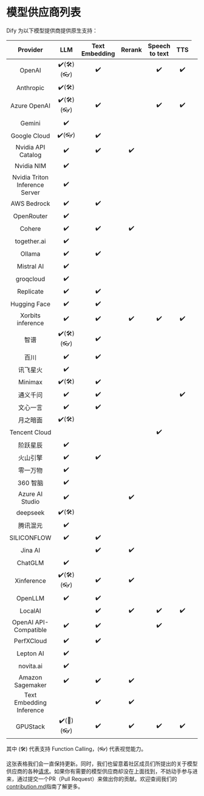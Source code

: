 # 模型供应商列表

Dify 为以下模型提供商提供原生支持：

<table data-full-width="false">
    <thead>
        <tr>
            <th align="center">Provider</th>
            <th align="center">LLM</th>
            <th align="center">Text Embedding</th>
            <th align="center">Rerank</th>
            <th align="center">Speech to text</th>
            <th align="center">TTS</th>
        </tr>
    </thead>
    <tbody>
        <tr>
            <td align="center">OpenAI</td>
            <td align="center">✔️(🛠️)(👓)</td>
            <td align="center">✔️</td>
            <td align="center"></td>
            <td align="center">✔️</td>
            <td align="center">✔️</td>
        </tr>
        <tr>
            <td align="center">Anthropic</td>
            <td align="center">✔️(🛠️)</td>
            <td align="center"></td>
            <td align="center"></td>
            <td align="center"></td>
            <td align="center"></td>
        </tr>
        <tr>
            <td align="center">Azure OpenAI</td>
            <td align="center">✔️(🛠️)(👓)</td>
            <td align="center">✔️</td>
            <td align="center"></td>
            <td align="center">✔️</td>
            <td align="center">✔️</td>
        </tr>
        <tr>
            <td align="center">Gemini</td>
            <td align="center">✔️</td>
            <td align="center"></td>
            <td align="center"></td>
            <td align="center"></td>
            <td align="center"></td>
        </tr>
        <tr>
            <td align="center">Google Cloud</td>
            <td align="center">✔️(👓)</td>
            <td align="center">✔️</td>
            <td align="center"></td>
            <td align="center"></td>
            <td align="center"></td>
        </tr>
        <tr>
            <td align="center">Nvidia API Catalog</td>
            <td align="center">✔️</td>
            <td align="center">✔️</td>
            <td align="center">✔️</td>
            <td align="center"></td>
            <td align="center"></td>
        </tr>
        <tr>
            <td align="center">Nvidia NIM</td>
            <td align="center">✔️</td>
            <td align="center"></td>
            <td align="center"></td>
            <td align="center"></td>
            <td align="center"></td>
        </tr>
        <tr>
            <td align="center">Nvidia Triton Inference Server</td>
            <td align="center">✔️</td>
            <td align="center"></td>
            <td align="center"></td>
            <td align="center"></td>
            <td align="center"></td>
        </tr>        
        <tr>
            <td align="center">AWS Bedrock</td>
            <td align="center">✔️</td>
            <td align="center">✔️</td>
            <td align="center"></td>
            <td align="center"></td>
            <td align="center"></td>
        </tr>
        <tr>
            <td align="center">OpenRouter</td>
            <td align="center">✔️</td>
            <td align="center"></td>
            <td align="center"></td>
            <td align="center"></td>
            <td align="center"></td>
        </tr>        
        <tr>
            <td align="center">Cohere</td>
            <td align="center">✔️</td>
            <td align="center">✔️</td>
            <td align="center">✔️</td>
            <td align="center"></td>
            <td align="center"></td>
            <td align="center"></td>
        </tr>
        <tr>
            <td align="center">together.ai</td>
            <td align="center">✔️</td>
            <td align="center"></td>
            <td align="center"></td>
            <td align="center"></td>
            <td align="center"></td>
        </tr>
        <tr>
            <td align="center">Ollama</td>
            <td align="center">✔️</td>
            <td align="center">✔️</td>
            <td align="center"></td>
            <td align="center"></td>
            <td align="center"></td>
        </tr>
        <tr>
            <td align="center">Mistral AI</td>
            <td align="center">✔️</td>
            <td align="center"></td>
            <td align="center"></td>
            <td align="center"></td>
            <td align="center"></td>
        </tr>
        <tr>
            <td align="center">groqcloud</td>
            <td align="center">✔️</td>
            <td align="center"></td>
            <td align="center"></td>
            <td align="center"></td>
            <td align="center"></td>
        </tr>        
        <tr>
            <td align="center">Replicate</td>
            <td align="center">✔️</td>
            <td align="center">✔️</td>
            <td align="center"></td>
            <td align="center"></td>
            <td align="center"></td>
        </tr>
        <tr>
            <td align="center">Hugging Face</td>
            <td align="center">✔️</td>
            <td align="center">✔️</td>
            <td align="center"></td>
            <td align="center"></td>
            <td align="center"></td>
        </tr>
        <tr>
            <td align="center">Xorbits inference</td>
            <td align="center">✔️</td>
            <td align="center">✔️</td>
            <td align="center">✔️</td>
            <td align="center">✔️</td>
            <td align="center">✔️</td>
        </tr>        
        <tr>
            <td align="center">智谱</td>
            <td align="center">✔️(🛠️)(👓)</td>
            <td align="center">✔️</td>
            <td align="center"></td>
            <td align="center"></td>
            <td align="center"></td>
        </tr>
        <tr>
            <td align="center">百川</td>
            <td align="center">✔️</td>
            <td align="center">✔️</td>
            <td align="center"></td>
            <td align="center"></td>
            <td align="center"></td>
        </tr>
        <tr>
            <td align="center">讯飞星火</td>
            <td align="center">✔️</td>
            <td align="center"></td>
            <td align="center"></td>
            <td align="center"></td>
            <td align="center"></td>
        </tr>
        <tr>
            <td align="center">Minimax</td>
            <td align="center">✔️(🛠️)</td>
            <td align="center">✔️</td>
            <td align="center"></td>
            <td align="center"></td>
            <td align="center"></td>
        </tr>
        <tr>
            <td align="center">通义千问</td>
            <td align="center">✔️</td>
            <td align="center">✔️</td>
            <td align="center"></td>
            <td align="center"></td>
            <td align="center">✔️</td>
        </tr>
        <tr>
            <td align="center">文心一言</td>
            <td align="center">✔️</td>
            <td align="center">✔️</td>
            <td align="center"></td>
            <td align="center"></td>
            <td align="center"></td>
        </tr>
        <tr>
            <td align="center">月之暗面</td>
            <td align="center">✔️(🛠️)</td>
            <td align="center"></td>
            <td align="center"></td>
            <td align="center"></td>
            <td align="center"></td>
        </tr>
        <tr>
            <td align="center">Tencent Cloud</td>
            <td align="center"></td>
            <td align="center"></td>
            <td align="center"></td>
            <td align="center">✔️</td>
            <td align="center"></td>
        </tr>
        <tr>
            <td align="center">阶跃星辰</td>
            <td align="center">✔️</td>
            <td align="center"></td>
            <td align="center"></td>
            <td align="center"></td>
            <td align="center"></td>
        </tr>
        <tr>
            <td align="center">火山引擎</td>
            <td align="center">✔️</td>
            <td align="center">✔️</td>
            <td align="center"></td>
            <td align="center"></td>
            <td align="center"></td>
        </tr>        
        <tr>
            <td align="center">零一万物</td>
            <td align="center">✔️</td>
            <td align="center"></td>
            <td align="center"></td>
            <td align="center"></td>
            <td align="center"></td>
        </tr>
        <tr>
            <td align="center">360 智脑</td>
            <td align="center">✔️</td>
            <td align="center"></td>
            <td align="center"></td>
            <td align="center"></td>
            <td align="center"></td>
        </tr>
        <tr>
            <td align="center">Azure AI Studio</td>
            <td align="center">✔️</td>
            <td align="center"></td>
            <td align="center">✔️</td>
            <td align="center"></td>
            <td align="center"></td>
        </tr>
        <tr>
            <td align="center">deepseek</td>
            <td align="center">✔️(🛠️)</td>
            <td align="center"></td>
            <td align="center"></td>
            <td align="center"></td>
            <td align="center"></td>
        </tr>
        <tr>
            <td align="center">腾讯混元</td>
            <td align="center">✔️</td>
            <td align="center"></td>
            <td align="center"></td>
            <td align="center"></td>
            <td align="center"></td>
        </tr>
        <tr>
            <td align="center">SILICONFLOW</td>
            <td align="center">✔️</td>
            <td align="center">✔️</td>
            <td align="center"></td>
            <td align="center"></td>
            <td align="center"></td>
        </tr>        
        <tr>
            <td align="center">Jina AI</td>
            <td align="center"></td>
            <td align="center">✔️</td>
            <td align="center">✔️</td>
            <td align="center"></td>
            <td align="center"></td>
        </tr>
        <tr>
            <td align="center">ChatGLM</td>
            <td align="center">✔️</td>
            <td align="center"></td>
            <td align="center"></td>
            <td align="center"></td>
            <td align="center"></td>
        </tr>
        <tr>
            <td align="center">Xinference</td>
            <td align="center">✔️(🛠️)(👓)</td>
            <td align="center">✔️</td>
            <td align="center">✔️</td>
            <td align="center"></td>
            <td align="center"></td>
        </tr>
        <tr>
            <td align="center">OpenLLM</td>
            <td align="center">✔️</td>
            <td align="center">✔️</td>
            <td align="center"></td>
            <td align="center"></td>
            <td align="center"></td>
        </tr>
        <tr>
            <td align="center">LocalAI<td>
            <td align="center">✔️</td>
            <td align="center">✔️</td>
            <td align="center">✔️</td>
            <td align="center">✔️</td>
            <td align="center"></td>
        </tr>
        <tr>
            <td align="center">OpenAI API-Compatible</td>
            <td align="center">✔️</td>
            <td align="center">✔️</td>
            <td align="center"></td>
            <td align="center">✔️</td>
            <td align="center"></td>
        </tr>
        <tr>
            <td align="center">PerfXCloud</td>
            <td align="center">✔️</td>
            <td align="center">✔️</td>
            <td align="center"></td>
            <td align="center"></td>
            <td align="center"></td>
        </tr>
        <tr>
            <td align="center">Lepton AI</td>
            <td align="center">✔️</td>
            <td align="center"></td>
            <td align="center"></td>
            <td align="center"></td>
            <td align="center"></td>
        </tr>
        <tr>
            <td align="center">novita.ai</td>
            <td align="center">✔️</td>
            <td align="center"></td>
            <td align="center"></td>
            <td align="center"></td>
            <td align="center"></td>
        </tr>
        <tr>
            <td align="center">Amazon Sagemaker</td>
            <td align="center">✔️</td>
            <td align="center">✔️</td>
            <td align="center">✔️</td>
            <td align="center"></td>
            <td align="center"></td>
        </tr>
        <tr>
            <td align="center">Text Embedding Inference</td>
            <td align="center"></td>
            <td align="center">✔️</td>
            <td align="center">✔️</td>
            <td align="center"></td>
            <td align="center"></td>
        </tr>
        <tr>
            <td align="center">GPUStack</td>
            <td align="center">✔️(🔧️)(👓)</td>
            <td align="center">✔️</td>
            <td align="center">✔️</td>
            <td align="center">✔️</td>
            <td align="center">✔️</td>
        </tr>
    </tbody>
</table>


其中 (🛠️) 代表支持 Function Calling，(👓) 代表视觉能力。

这张表格我们会一直保持更新。同时，我们也留意着社区成员们所提出的关于模型供应商的各种[请求](https://github.com/langgenius/dify/discussions/categories/ideas)。如果你有需要的模型供应商却没在上面找到，不妨动手参与进来，通过提交一个PR（Pull Request）来做出你的贡献。欢迎查阅我们的 [contribution.md](../../community/contribution.md "mention")指南了解更多。
